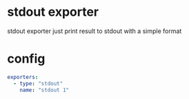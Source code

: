 # stdout exporter
stdout exporter just print result to stdout with a simple format

# config
```yaml
exporters:
  - type: "stdout"
    name: "stdout 1"
```